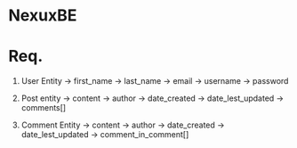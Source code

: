 # NexuxBE
# Req.
1. User Entity
    -> first_name
    -> last_name
    -> email
    -> username
    -> password

2. Post entity
    -> content
    -> author
    -> date_created
    -> date_lest_updated
    -> comments[]
   
3. Comment Entity
    -> content
    -> author
    -> date_created
    -> date_lest_updated
    -> comment_in_comment[]
   